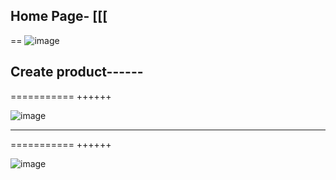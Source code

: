 Home Page-
[[[
---
==
![image](https://user-images.githubusercontent.com/70790835/233788585-68c4575f-b09c-4a2d-82db-aaf8b93be197.png)

Create product------
-------
===========
++++++

![image](https://user-images.githubusercontent.com/70790835/233788615-4d2f852d-cbe4-4f0d-a47c-efb1e8be455a.png)


-------
===========
++++++


![image](https://user-images.githubusercontent.com/70790835/233788654-0e211f32-a617-450e-a171-a3332137aa76.png)
